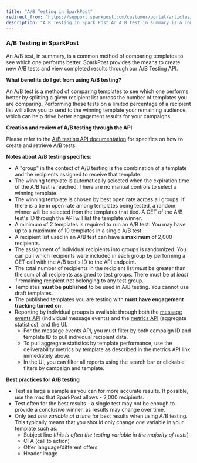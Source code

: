 ```yaml
---
title: "A/B Testing in SparkPost"
redirect_from: "https://support.sparkpost.com/customer/portal/articles/2756679-a-b-testing-in-sparkpost"
description: "A B Testing in Spark Post An A B test in summary is a common method of comparing templates to see which one performs better Spark Post provides the means to create new A B tests and view completed results through our A B Testing API What benefits do I..."
---
```


### A/B Testing in SparkPost

An A/B test, in summary, is a common method of comparing templates to see which one performs better. SparkPost provides the means to create new A/B tests and view completed results through our A/B Testing API.

**What benefits do I get from using A/B testing?** 

An A/B test is a method of comparing templates to see which one performs better by splitting a given recipient list across the number of templates you are comparing. Performing these tests on a limited percentage of a recipient list will allow you to send to the winning template your remaining audience, which can help drive better engagement results for your campaigns.

**Creation and review of A/B testing through the API** 

Please refer to the [A/B testing API documentation](https://developers.sparkpost.com/api/ab-testing.html) for specifics on how to create and retrieve A/B tests.

**Notes about A/B testing specifics:**

* A "group" in the context of A/B testing is the combination of a template and the recipients assigned to receive that template.
* The winning template is automatically selected when the expiration time of the A/B test is reached. There are no manual controls to select a winning template. 
* The winning template is chosen by best open rate across all groups. If there is a tie in open rate among templates being tested, a random winner will be selected from the templates that tied. A GET of the A/B test's ID through the API will list the template winner.
* A minimum of 2 templates is required to run an A/B test. You may have up to a maximum of 10 templates in a single A/B test.
* A recipient list used in an A/B test can have a **maximum** of 2,000 recipients.
* The assignment of individual recipients into groups is randomized. You can pull which recipients were included in each group by performing a GET call with the A/B test's ID to the API endpoint.
* The total number of recipients in the recipient list *must* be greater than the sum of all recipients assigned to test groups. There must be *at least 1* remaining recipient not belonging to any test group.
* Templates **must be published** to be used in A/B testing. You cannot use draft templates.
* The published templates you are testing with **must have engagement tracking turned on.**
* Reporting by individual groups is available through both the [message events API](http://developers.sparkpost.com/api/message-events.html#message-events-message-events-get) (individual message events) and the [metrics API](https://developers.sparkpost.com/api/metrics.html#metrics-deliverability-metrics-by-template-get) (aggregate statistics), and the UI.
  * For the message events API, you must filter by both campaign ID and template ID to pull individual recipient data.
  * To pull aggregate statistics by template performance, use the deliverability metrics by template as described in the metrics API link immediately above.
  * In the UI, you can filter all reports using the search bar or clickable filters by campaign and template.

**Best practices for A/B testing**

* Test as large a sample as you can for more accurate results. If possible, use the max that SparkPost allows - 2,000 recipients.
* Test often for the best results - a single test may not be enough to provide a conclusive winner, as results may change over time.
* Only test *one variable at a time* for best results when using A/B testing. This typically means that you should only change *one* variable in your template such as:
  * Subject line (*this is often the testing variable in the majority of tests*)
  * CTA (call to action)
  * Offer language/different offers
  * Header image 